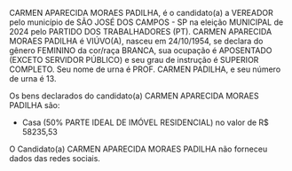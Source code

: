 CARMEN APARECIDA MORAES PADILHA, é o candidato(a) a VEREADOR pelo município de SÃO JOSÉ DOS CAMPOS - SP na eleição MUNICIPAL de 2024 pelo PARTIDO DOS TRABALHADORES (PT). CARMEN APARECIDA MORAES PADILHA é VIÚVO(A), nasceu em 24/10/1954, se declara do gênero FEMININO da cor/raça BRANCA, sua ocupação é APOSENTADO (EXCETO SERVIDOR PÚBLICO) e seu grau de instrução é SUPERIOR COMPLETO. Seu nome de urna é PROF. CARMEN PADILHA, e seu número de urna é 13.

Os bens declarados do candidato(a) CARMEN APARECIDA MORAES PADILHA são: 
- Casa (50% PARTE IDEAL DE IMÓVEL RESIDENCIAL) no valor de R$ 58235,53

O Candidato(a) CARMEN APARECIDA MORAES PADILHA não forneceu dados das redes sociais.